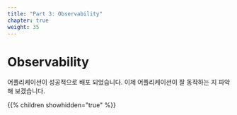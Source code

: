 ```yaml
---
title: "Part 3: Observability"
chapter: true
weight: 35
---
```


# Observability


어플리케이션이 성공적으로 배포 되었습니다. 이제 어플리케이션이 잘 동작하는 지 파악해 보겠습니다.

{{% children showhidden="true" %}}

